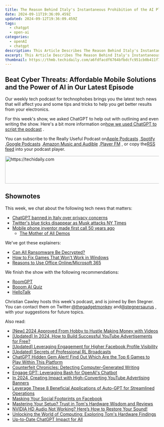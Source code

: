 ```yaml
---
title: The Reason Behind Italy's Instantaneous Prohibition of the AI Platform, ChatGPT
date: 2024-09-11T19:36:09.459Z
updated: 2024-09-12T19:36:09.459Z
tags:
  - chatgpt
  - open-ai
categories:
  - openAI
  - chatgpt
description: This Article Describes The Reason Behind Italy's Instantaneous Prohibition of the AI Platform, ChatGPT
excerpt: This Article Describes The Reason Behind Italy's Instantaneous Prohibition of the AI Platform, ChatGPT
thumbnail: https://thmb.techidaily.com/a6fdfacdf6764bfbdcfc951cb0b411f7e9680e6d489da22f5c297b4d52b59271.jpg
---
```


## Beat Cyber Threats: Affordable Mobile Solutions and the Power of AI in Our Latest Episode

 Our weekly tech podcast for technophobes brings you the latest tech news that will affect you and some tips and tricks to help you get better results from your electronics.

 For this week's show, we asked ChatGPT to help out with outlining and even writing the show. Here's a bit more information on[how we used ChatGPT to script the podcast](https://www.makeuseof.com/i-used-chatgpt-to-script-a-podcast-heres-what-happened/) .

 You can subscribe to the Really Useful Podcast on[Apple Podcasts](https://podcasts.apple.com/gb/podcast/the-really-useful-podcast/id1437847131?mt=2) ,[Spotify](https://open.spotify.com/show/283gDxLd6OTNEpRq6tN7ha) ,[Google Podcasts](https://www.google.com/podcasts?feed=aHR0cHM6Ly9hbmNob3IuZm0vcy8zMWJlNDcwL3BvZGNhc3QvcnNz) ,[Amazon Music and Audible](https://music.amazon.co.uk/podcasts/20ab73d4-5da2-46c7-a17f-dc6eb39bdb48/The-Really-Useful-Podcast) ,[Player FM](https://player.fm/series/the-really-useful-podcast-2491856) , or copy the[RSS feed](https://feeds.transistor.fm/the-really-useful-podcast) into your podcast player.

<!-- affiliate ads begin -->
<a href="https://unicoeye.pxf.io/c/5597632/2134248/18498" target="_top" id="2134248">
  <img src="//a.impactradius-go.com/display-ad/18498-2134248" border="0" alt="https://techidaily.com" width="728" height="90"/>
</a>
<img height="0" width="0" src="https://unicoeye.pxf.io/i/5597632/2134248/18498" style="position:absolute;visibility:hidden;" border="0" />
<!-- affiliate ads end -->

## Shownotes

This week, we chat about the following tech news that matters:

* [ChatGPT banned in Italy over privacy concerns](https://www.bbc.co.uk/news/technology-65139406)
* [Twitter's blue ticks disappear as Musk attacks NY Times](https://www.bbc.co.uk/news/technology-65156216)
* [Mobile phone inventor made first call 50 years ago](https://www.bbc.co.uk/news/technology-65112048)  
  * [The Mother of All Demos](https://www.youtube.com/watch?v=B6rKUf9DWRI)

We've got these explainers:

* [Can All Ransomware Be Decrypted?](https://www.makeuseof.com/can-all-ransomware-be-decrypted/)
* [How to Fix Games That Won't Work in Windows](https://www.makeuseof.com/fix-games-not-working-windows/)
* [Reasons to Use Office Online/Microsoft 365](https://www.makeuseof.com/tag/dont-pay-word-5-reasons-use-office-online/)

We finish the show with the following recommendations:

* [RoomGPT](http://https://www.roomgpt.io/)
* [Booom AI Quiz](https://booom.ai/)
* [HelloTalk](https://www.hellotalk.com/?lang=en)

 Christian Cawley hosts this week's podcast, and is joined by Ben Stegner. You can contact them on Twitter:[@thegadgetmonkey](https://twitter.com/thegadgetmonkey) and[@stegnersaurus](https://twitter.com/stegnersaurus) , with your suggestions for future topics.

<ins class="adsbygoogle"
     style="display:block"
     data-ad-format="autorelaxed"
     data-ad-client="ca-pub-7571918770474297"
     data-ad-slot="1223367746"></ins>

<ins class="adsbygoogle"
     style="display:block"
     data-ad-client="ca-pub-7571918770474297"
     data-ad-slot="8358498916"
     data-ad-format="auto"
     data-full-width-responsive="true"></ins>

<span class="atpl-alsoreadstyle">Also read:</span>
<div><ul>
<li><a href="https://youtube-webster.techidaily.com/024-approved-from-hobby-to-hustle-making-money-with-videos/"><u>[New] 2024 Approved From Hobby to Hustle Making Money with Videos</u></a></li>
<li><a href="https://eaxpv-info.techidaily.com/updated-in-2024-how-to-build-successful-youtube-advertisements-for-free/"><u>[Updated] In 2024, How to Build Successful YouTube Advertisements for Free?</u></a></li>
<li><a href="https://facebook-video-files.techidaily.com/updated-leveraging-engagement-for-higher-facebook-profile-visibility/"><u>[Updated] Leveraging Engagement for Higher Facebook Profile Visibility</u></a></li>
<li><a href="https://screen-mirroring-recording.techidaily.com/updated-secrets-of-professional-rl-broadcasts/"><u>[Updated] Secrets of Professional RL Broadcasts</u></a></li>
<li><a href="https://tech-revival.techidaily.com/chatgpt-hidden-gem-alert-find-out-which-are-the-top-6-games-to-play-within-this-platform/"><u>ChatGPT Hidden Gem Alert! Find Out Which Are the Top 6 Games to Play Within This Platform</u></a></li>
<li><a href="https://tech-revival.techidaily.com/counterfeit-chronicles-detecting-computer-generated-writing/"><u>Counterfeit Chronicles: Detecting Computer-Generated Writing</u></a></li>
<li><a href="https://tech-revival.techidaily.com/engage-gpt-leveraging-bash-for-openais-chatbot/"><u>Engage GPT: Leveraging Bash for OpenAI's Chatbot</u></a></li>
<li><a href="https://youtube-tips.techidaily.com/24-creating-impact-with-high-converting-youtube-advertising-banners/"><u>In 2024, Creating Impact with High-Converting YouTube Advertising Banners</u></a></li>
<li><a href="https://tech-revival.techidaily.com/leverage-these-8-beneficial-applications-of-auto-gpt-for-streamlined-operations/"><u>Leverage These 8 Beneficial Applications of Auto-GPT for Streamlined Operations</u></a></li>
<li><a href="https://facebook.techidaily.com/masking-your-social-footprints-on-facebook/"><u>Masking Your Social Footprints on Facebook</u></a></li>
<li><a href="https://hardware-tips.techidaily.com/mastering-your-setup-trust-in-toms-hardware-wisdom-and-reviews/"><u>Mastering Your Setup? Trust in Tom's Hardware Wisdom and Reviews</u></a></li>
<li><a href="https://sound-issues.techidaily.com/1723014789080-nvidia-hd-audio-not-working-heres-how-to-restore-your-sound/"><u>NVIDIA HD Audio Not Working? Here’s How to Restore Your Sound!</u></a></li>
<li><a href="https://tech-revival.techidaily.com/unlocking-the-world-of-computing-exploring-toms-hardware-findings/"><u>Unlocking the World of Computing: Exploring Tom's Hardware Findings</u></a></li>
<li><a href="https://tech-revival.techidaily.com/up-to-date-chatgpt-impact-for-all/"><u>Up-to-Date ChatGPT Impact for All</u></a></li>
</ul></div>

